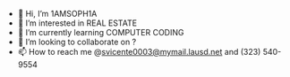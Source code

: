 - 👋 Hi, I’m 1AMSOPH1A
- 👀 I’m interested in REAL ESTATE
- 🌱 I’m currently learning COMPUTER CODING
- 💞️ I’m looking to collaborate on ?
- 📫 How to reach me @svicente0003@mymail.lausd.net and (323) 540-9554

<!---
1AMSOPH1A/1AMSOPH1A is a ✨ special ✨ repository because its `README.md` (this file) appears on your GitHub profile.
You can click the Preview link to take a look at your changes.
--->
